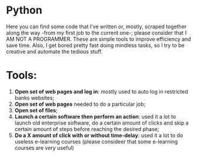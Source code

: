 # Python
Here you can find some code that I’ve written or, mostly, scraped together along the way -from my first job to the current one-; please consider that I AM NOT A PROGRAMMER. These are simple tools to improve efficiency and save time. Also, I get bored pretty fast doing mindless tasks, so I try to be creative and automate the tedious stuff.

# Tools:
1. **Open set of web pages and log in**: mostly used to auto log in restricted banks websites;
2. **Open set of web pages** needed to do a particular job;
3. **Open set of files**;
4. **Launch a certain software then perform an action**: used it a lot to launch old enterprise software, do a certain amount of clicks and skip a certain amount of steps before reaching the desired phase;
5. **Do a X amount of click with or without time-delay**: used it a lot to do useless e-learning courses (please consideer that some e-learning courses are very useful)
